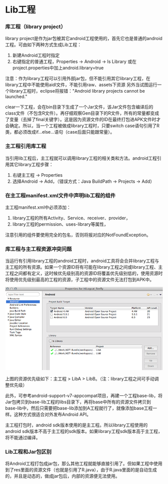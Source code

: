 Lib工程
===

### 库工程（library project）

library project是作为jar包被其它android工程使用的，首先它也是普通的android工程。可由如下两种方式生成Lib工程：

1. 新建Android工程时指定
2. 右键指定的普通工程，Properties -> Android -> Is Library 或在project.properties中加上android.library=true


注意：作为library工程可以引用外部jar包，但不能引用其它library工程，在library工程中不能使用aidl文件，不能引用raw、assets下资源
另外当试图运行一个library工程时，eclipse将报错："Android library projects cannot be launched."

clear一下工程，会在bin目录下生成了一个Jar文件，该Jar文件包含编译后的class文件（不包含R文件）。再仔细观察Gen目录下的R文件，所有的常量都变成了变量（去掉了final关键字）。这是因为资源文件的ID在最终打包进APK文件时才会确定。所以，当一个工程被做成library工程时，只要switch case语句引用了R类，都必须改成if...else...语句（case后面只能跟常量）。


### 主工程引用库工程

当引用lib工程后，主工程就可以调用library工程的相关类和方法。android工程引用其它library工程步骤：

1. 右键主工程 -> Properties
2. 选择Android -> Add，（错误方式：Java BuildPath -> Projects -> Add）

### 在主工程manifest.xml文件中声明lib工程的组件

主工程manifest.xml中必须添加：

1. library工程的所有Activity、Service、receiver、provider，
2. library工程的permission、uses-library等属性，

注意引用的组件要使用完全的包名，否则将报对应的NotFoundException。

### 库工程与主工程资源冲突问题

当运行有引用library工程的android工程时，android工具将会合并library工程与主工程的所有资源。如果一个资源ID将有可能在library工程之间或library工程、主工程之间都有定义，这时候优先级别高的资源ID将覆盖优先级别低的，使用资源时将使用优先级别最高的工程的资源，子工程中的资源文件无法打包到APK中。

![lib priority](img/lib.png)

上图的资源优先级如下：主工程 > LibA > LibB。（注：library工程之间可手动调整优先级）

此外，可参考android-support-v7-appcompat项目，再建一个工程base-lib，将Jar包拷贝到base-lib工程的libs目录下，再将base中所有的资源文件拷贝到base-lib中，然后只需要把base-lib添加到A工程就行了，就像添加base工程一样。这种方式很适合对外发布Android API。

主工程打包时，android sdk版本使用的是主工程。所以library工程使用的android sdk版本不高于主工程的sdk版本。如果library工程sdk版本高于主工程，将不能通过编译。

### Lib工程和Jar包区别

将Android工程打包成jar包，那么其他工程就能够直接引用了。但如果工程中使用到了res里面的资源文件（也就是引用了R.java），由于R.java里面的是自动生成的，并且是动态的，做成jar包后，内部的资源便无法使用。
